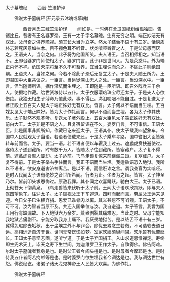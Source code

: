   太子墓魄经
　　西晋 竺法护译




　　佛说太子墓魄经(开元录云沐魄或慕魄)

　　　　西晋月氏三藏竺法护译
　　闻如是。一时佛在舍卫国祇树给孤独园。告诸比丘。昔者有王名婆罗奈。王有一太子字名墓魄。生有无穷之明。端正妙洁无有双比。父母奇之供养瞻视。须其长大当为立字。然太子结舌不语十有三岁。恬惔质朴志若死灰意如枯木。目不视色耳不听音。状类喑哑聋盲之人。于是父母患而厌之。王语夫人。当奈之何。此子将为他国所笑。夫人语王。当召相师相之。知当语不。王即召婆罗门师使相太子。婆罗门言。此子非是世间人。为是荧惑耳。外为端正内怀不祥。危国灭宗将至不久不可畜养。宜当生埋诛而杀之。不除此子则绝国嗣。王语夫人。当如之何。今若不除此子恐后无复立太子。于是夫人随王所为。王即召国中大臣共议之。一臣言。当远徙深山无人之处。一臣言。当没深水中。一臣言。但当随师所语。掘作深坑而生埋之。王即随是一臣所语。即召外阵兵三千余人。使掘地作藏。给世资粮侍以五仆。太子衣服璎珞珠宝尽还太子。于是夫人心欲伤绝。我独无相生子薄命乃值此殃。事不得止。涕泪哽咽不能自胜。于是复送太子著正殿上五百夫人见太子端正姝好无有双比。皆言。太子何以不语而当生埋。五百婇女见太子端正姝好。皆为太子作礼而言。何以不语而当生埋。各为太子作其伎乐。太子默然不观不听。复送太子著外殿上。五百大臣见太子端正姝好无有双比。前白大王。太子非是不语之人。且复宿留语在不久。婆罗门言。不可审信。王语大臣。此是国事非卿所知。作藏已讫来迎太子。王语其仆。使太子载我四望象车。令国中人民就观太子当语。若语者便载来还。于是太子乘车寻路。国中耆旧大臣皆宛转车前而言。太子。要当一语。若不语者便以车辗我上过去。遮蠡虎贲扶避使过。遂侍太子遂到藏所。时有数千万人。皆随太子往到藏所。皆塞藏户。太子复不得前。遮蠡虎贲麾人便却。太子适前。飞鸟走兽复惊来前绕藏三匝。复塞藏户。太子复不得前。于是太子举右手住而言。我正不语而当生埋。我适欲语恐入地狱。我所以不语者。欲安身避害济神离苦。是以不语。而信诳诈之言。谓我聋盲为实喑哑。是时人民闻太子语有绝妙之音世所希闻。行者为止。坐者为之起。皆言。太子神圣乃尔。皆前叩头求恩悔过。原赦我罪。其仆闻之欢喜踊跃。驰白大王。太子已语。上彻苍天下彻黄泉。飞鸟走兽皆来伏听于太子前。王闻太子语欢欣踊跃。即与夫人驾四望象车。往迎太子。太子顾视父王下车避道。四拜而起而言。劳屈父王远来见迎。今日父子已生相弃捐。恩爱已乖骨肉以离。其义甚愆不可听观。王语太子。不可不可。汝为智者当原不及。共还入国举位与汝。我自避退。太子答言。我曾为国王用行有缺漏故。下入地狱六万余岁。蒸煮剥裂其痛难忍。当此之时。父母宁能知我地狱苦痛剧不。宁能分取我身上痛不。我厌畏地狱苦。是以结舌不语十有三岁。冀得免瑕除去垢秽。出于尘埃之外不与罪会。除忧去累念生若寄。不可选软去道日远。高翔远逝自济于世。世间无常恍惚如梦。室家欢娱须臾间耳。欢乐暂有忧苦延长。王知太子意坚志固。遂听学道。于是太子弃国捐王。入山求道思惟禅定。寿终即生兜术天上。毕天之寿下生世间。为迦维罗卫王作太子。自致得佛。佛告阿难。尔时太子墓魄者我身是也。是时父王者今阅头檀是也。是时母者今摩耶是也。是时侍我五仆者阿若拘邻等是也。是时婆罗门欲生埋我者今调达是也。我与调达世世有怨。佛说经讫。诸弟子诸天龙鬼神帝王人民皆大欢喜。为佛作礼。

　　佛说太子墓魄经


